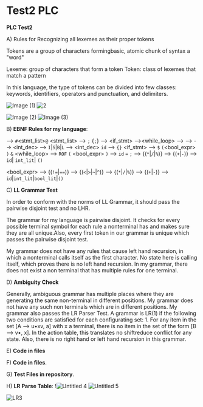 # Test2 PLC

**PLC Test2**

A) Rules for Recognizing all lexemes as their proper tokens

Tokens are a group of characters formingbasic, atomic chunk of syntax a "word"

Lexeme: group of characters that form a token
Token: class of lexemes that match a pattern

In this language, the type of tokens can be divided into few classes: keywords, identifiers, operators and punctuation, and delimiters.

![Image (1)](https://user-images.githubusercontent.com/79378418/202880181-60ddfaf0-dcc2-475d-b20e-c3ba0fc30cff.jpeg)
![2](https://user-images.githubusercontent.com/79378418/202880185-6dc50f98-3ccd-408b-a151-e31178a96928.jpeg)

![Image (2)](https://user-images.githubusercontent.com/79378418/202880173-77e063fc-9326-420f-8b6a-0521883e6e52.jpeg)
![Image (3)](https://user-images.githubusercontent.com/79378418/202880182-30979cea-3fda-481a-aca5-760e8fe2ad69.jpeg)

B) **EBNF Rules for my language**:

<program> --> `#`<stmt_list>`@`
<stmt_list> --> <stmt> `;` {<stmt>`;`}
<stmt> --> <if_stmt> 
<stmt> --><while_loop> 
<stmt> --> <assignment>
<stmt> --> <block>
<stmt> --> <declare> 
<int_dec> --> `I`|`S`|`B`|`L`
<declare> --> <int_dec> `id` 
<block> --> `{`<stmt>`}`
<if_stmt> --> `$` `(`<bool_expr> `)` <stmt> `&` <stmt>
<while_loop> --> `ROF` `(` <bool_expr> `)` <stmt>
<assignment> --> `id` `=` <expr> `;`
<expr> --> <term> {(`*`|`/`|`%`)} <term>
<term> -->  <factor> {(`+`|`-`)} <factor>
<factor> --> `id`| `int_lit`| `(`<expr>`)`

<bool_expr> --> <rel> {(`!=`|`==`)} <rel>
<rel> --> <bex> {(`<`|`>`|`~`|`^`)} <bex>
<bex> --> <bterm> {(`*`|`/`|`%`)} <bterm>
<bterm> --> <bfactor> {(`+`|`-`)} <bfactor>
<bfactor> --> `id`|`int_lit`|`bool_lit`|`(`<bex>`)`


C) **LL Grammar Test**

In order to conform with the norms of LL Grammar, it should pass the pairwise disjoint test and no LHR.

The grammar for my language is pairwise disjoint. It checks for every possible terminal symbol for each rule a
nonterminal has and makes sure they are all unique.Also, every first token in our grammar is unique which passes the pairwise disjoint test.

My grammar does not have any rules that cause left hand recursion, in which a nonterminal calls itself as the first character. No state here is calling itself, which proves there is no left hand recursion. In my grammar, there does not exist a non terminal that has multiple rules for one terminal. 

D) **Ambiguity Check** 

Generally, ambiguous grammar has multiple places where they are generating the same non-terminal in different positions. My grammar does not have any such non terminals which are in different positions. My grammar also passes the LR Parser Test. A grammar is LR(1) if the following two conditions are satisfied for each configurating set: 1. For any item in the set [A –> u•xv, a] with x a terminal, there is no item in the set of the form [B –> v•, x]. In the action table, this translates no shiftreduce conflict for any state. Also, there is no right hand or left hand recursion in this grammar.

E) **Code in files** 

F) **Code in files**. 

G) **Test Files in repository**. 

H) **LR Parse Table**:
!![Untitled 4](https://user-images.githubusercontent.com/79378418/202880551-e21cd001-1605-4c57-b5fc-c071e2b2e4ec.jpg)
![Untitled 5](https://user-images.githubusercontent.com/79378418/202880562-55688789-f2b4-4cc8-8283-3b87a4f1194e.jpg)

![LR3](https://user-images.githubusercontent.com/79378418/202880534-bf40a4c6-698a-4399-bcad-acfd03703587.jpg)
